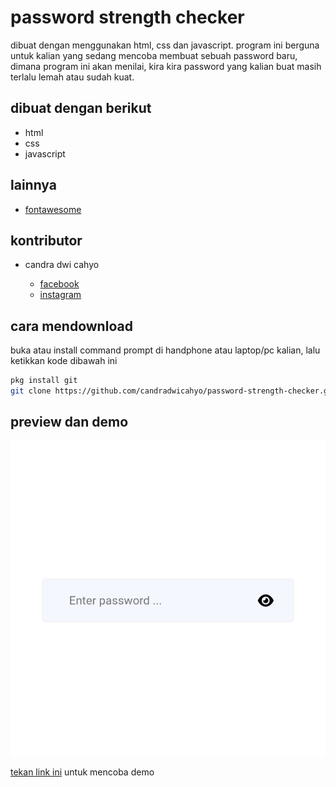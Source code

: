 # password strength checker

dibuat dengan menggunakan html, css dan javascript. program ini berguna untuk kalian yang sedang mencoba membuat sebuah password baru, dimana program ini akan menilai, kira kira password yang kalian buat masih terlalu lemah atau sudah kuat. 

## dibuat dengan berikut

* html
* css
* javascript

## lainnya

* [fontawesome](https://fontawesome.com)

## kontributor

* candra dwi cahyo

  * [facebook](https://facebook.com/candradwicahyo18)
  * [instagram](https://instagram.com/candradwicahyo18)

## cara mendownload

buka atau install command prompt di handphone atau laptop/pc kalian, lalu ketikkan kode dibawah ini

```bash 
pkg install git 
git clone https://github.com/candradwicahyo/password-strength-checker.git
```

## preview dan demo 

![preview](https://github.com/candradwicahyo/password-strength-checker/blob/master/image.jpg)

[tekan link ini](https://candradwicahyo.github.io/password-strength-checker
) untuk mencoba demo 
